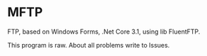 # MFTP
FTP, based on Windows Forms, .Net Core 3.1, using lib FluentFTP.

This program is raw. About all problems write to Issues.
